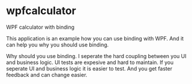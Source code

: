 # wpfcalculator
WPF calculator with binding

This application is an example how you can use binding with WPF.
And it can help you why you should use binding.

Why should you use binding. I seperate the hard coupling between you UI and business logic.
UI tests are expesive and hard to maintain. If you seperate UI and business logic it is easier to test.
And you get faster feedback and can change easier.


